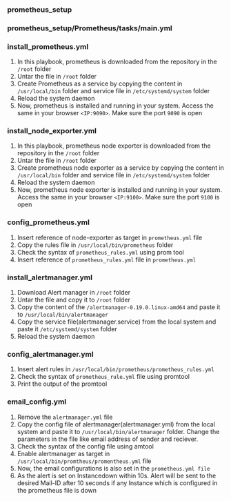 ### prometheus_setup

### prometheus_setup/Prometheus/tasks/main.yml

### install_prometheus.yml

1. In this playbook, prometheus is downloaded from the repository in the `/root` folder
2. Untar the file in `/root` folder
3. Create Prometheus as a service by copying the content in `/usr/local/bin` folder and service file in `/etc/systemd/system` folder
4. Reload the system daemon 
5. Now, prometheus is installed and running in your system. Access the same in your browser `<IP:9090>`. Make sure the port `9090` is open

### install_node_exporter.yml

1. In this playbook, prometheus node exporter is downloaded from the repository in the `/root` folder
2. Untar the file in `/root` folder
3. Create prometheus node exporter as a service by copying the content in `/usr/local/bin` folder and service file in `/etc/systemd/system` folder
4. Reload the system daemon
5. Now, prometheus node exporter is installed and running in your system. Access the same in your browser `<IP:9100>`. Make sure the port `9100` is open

###  config_prometheus.yml

1. Insert reference of node-exporter as target in `prometheus.yml` file 
2. Copy the rules file in `/usr/local/bin/prometheus` folder
3. Check the syntax of `prometheus_rules.yml` using prom tool
4. Insert reference of `prometheus_rules.yml` file in `prometheus.yml`

### install_alertmanager.yml

1. Download Alert manager in `/root` folder
2. Untar the file and copy it to `/root` folder
3. Copy the content of the `/alertmanager-0.19.0.linux-amd64` and paste it to `/usr/local/bin/alertmanager`
4. Copy the service file(alertmanager.service) from the local system and paste it `/etc/systemd/system` folder
5. Reload the system daemon

### config_alertmanager.yml

1. Insert alert rules in `/usr/local/bin/prometheus/prometheus_rules.yml` 
2. Check the syntax of `prometheus_rule.yml` file using promtool
3. Print the output of the promtool

### email_config.yml

1. Remove the `alertmanager.yml` file
2. Copy the config file of alertmanager(alertmanager.yml) from the local system and paste it to `/usr/local/bin/alertmanager` folder. Change the parameters in the file like email address of sender and reciever.
3. Check the syntax of the config file using amtool
4. Enable alertmanager as target in `/usr/local/bin/promtheus/promentheus.yml` file
5. Now, the email configurations is also set in the `prometheus.yml file`
5. As the alert is set on Instancedown within 10s. Alert will be sent to the desired Mail-ID after 10 seconds if any Instance which is configured in the prometheus file is down
